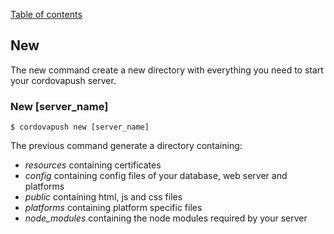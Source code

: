 [Table of contents](https://github.com/smile-mobile/cordovapush/tree/master/server/docs#table-of-contents)

## New

The new command create a new directory with everything you need to start your cordovapush server.

### New [server_name]

```shell
$ cordovapush new [server_name]
```

The previous command generate a directory containing:
+ *resources* containing certificates
+ *config* containing config files of your database, web server and platforms
+ *public* containing html, js and css files
+ *platforms* containing platform specific files
+ *node_modules* containing the node modules required by your server